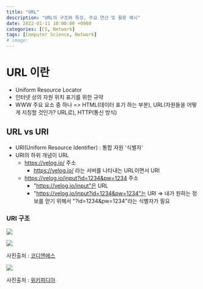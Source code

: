 ```yaml
---
title: "URL"
description: "URL의 구조와 특성, 주요 연산 및 활용 예시"
date: 2022-01-11 10:00:00 +0900
categories: [CS, Network]
tags: [Computer Science, Network]
# image: 
---
```


# URL 이란
- Uniform Resource Locator
- 인터넷 상의 자원 위치 표기를 위한 규약
- WWW 주요 요소 중 하나 
  => HTML(데이터 표기 하는 부분), URL(자원들을 어떻게 지칭할 것인가? URL로), HTTP(통신 방식)
 
## URL vs URI
- URI(Uniform Resource Identifier) : 통합 자원 '식별자'
- URI의 하위 개념이 URL
  - https://velog.io/ 주소
    - https://velog.io/ 라는 서버를 나타내는 URL이면서 URI
  - https://velog.io/input?id=1234&pw=1234 주소
    - "https://velog.io/input"은 URL
    - "https://velog.io/input?id=1234&pw=1234"는 URI
    => 내가 원하는 정보를 얻기 위해서 "?id=1234&pw=1234"라는 식별자가 필요

### URI 구조
![](https://velog.velcdn.com/images/sicksong/post/0285916a-4bf2-4e37-ab3e-d0f9f06e476a/image.png)

![](https://velog.velcdn.com/images/sicksong/post/2c2adb92-12cb-4ecf-b082-fb241be479ef/image.png)

사진출처 : [코디엔에스](http://www.codns.com/b/B05-195)
 
 
![](https://velog.velcdn.com/images/sicksong/post/a9ddd7e0-5ce1-4408-bab4-78ee9a91834f/image.png)

사진출처 : [위키피디아](https://en.wikipedia.org/wiki/Uniform_Resource_Identifier)